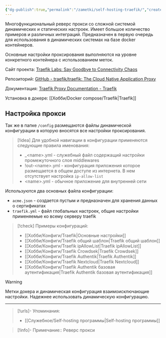 ```yaml
---
{"dg-publish":true,"permalink":"/zametki/self-hosting-traefik/","created":"2024-08-03 14:44","updated":"2024-09-24T23:03:38+03:00"}
---
```


Многофункциональный реверс прокси со сложной системой динамических и статических настроек. Имеет большое количество примеров и различных интеграций. Предназначен в первую очередь для использования в динамических системах на базе docker контейнеров.

Основные настройки проксирования выполняются на уровне конкретного контейнера с использованием меток.

Сайт проекта: [Traefik Labs: Say Goodbye to Connectivity Chaos](https://traefik.io/)

Репозиторий: [GitHub - traefik/traefik: The Cloud Native Application Proxy](https://github.com/traefik/traefik)

Документация: [Traefik Proxy Documentation - Traefik](https://doc.traefik.io/traefik/)

Установка в докере: [[Хобби/Docker compose/Traefik\|Traefik]]
## Настройка прокси

Так же в папке `/config` размещаются файлы динамической конфигурации в которую вносятся все настройки проксирования.

> [!idea]
> Для удобной навигации в конфигурации применяются следующие правила именования:
> - \_\<name>.yml - служебный файл содержащий настройки промежуточного слоя middlewares
> - !out-\<name>.yml  - конфигурация приложения которое размещается в общем доступе из интернета. В нем отсутствует настройка `ip-allow-list`
> - \<name>.yml - обычное приложение для внутренней сети

Используются два основных файла конфигурации:
- `acme.json` - создается пустым и предназначен для хранения данных о сертификатах
- `traefik.yml` - файл глобальных настроек, общие настройки применяемые ко всему серверу traefik

> [!check] Примеры конфигураций:
> - [[Хобби/Конфиги/Traefik\|Основные настройки]]
> - [[Хобби/Конфиги/Traefik общий шаблон\|Traefik общий шаблон]]
> - [[Хобби/Конфиги/Traefik ipAllowList\|Traefik ipAllowList]]
> - [[Хобби/Конфиги/Traefik Crowdsek\|Traefik Crowdsek]]
> - [[Хобби/Конфиги/Traefik Authentik\|Traefik Authentik]]
> - [[Хобби/Конфиги/Traefik Nextcloud\|Traefik Nextcloud]]
> - [[Хобби/Конфиги/Traefik Authentik базовая аутентификация\|Traefik Authentik базовая аутентификация]]

> [!warning]
> Метки докера и динамическая конфигурация взаимоисключающие настройки. Надежнее использовать динамическую конфигурацию.

---
> [!urls]- Упоминания:
> - [[Служебное/Self-hosting программы\|Self-hosting программы]]

> [!info]-
> Примечание::  Реверс прокси
